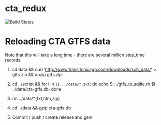 # cta_redux

[![Build Status](https://travis-ci.org/ahayworth/cta_redux.svg?branch=master)](https://travis-ci.org/ahayworth/cta_redux)


# Reloading CTA GTFS data

Note that this will take a long time - there are several million stop_time records.

1. cd data && curl 'http://www.transitchicago.com/downloads/sch_data/<latest file>' > gtfs.zip && unzip gtfs.zip

2. cd ../script && for i in `ls ../data/*.txt`; do echo $i; ./gtfs_to_sqlite.rb $i ../data/cta-gtfs.db; done

3. rm ../data/*{txt,htm,zip}

4. cd ../data && gzip cta-gtfs.db

5. Commit / push / create release and gem

